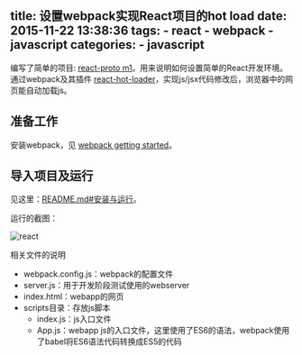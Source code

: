 title: 设置webpack实现React项目的hot load
date: 2015-11-22 13:38:36
tags:
	- react
	- webpack
	- javascript
categories:
	- javascript
---


编写了简单的项目: [react-proto m1](https://github.com/MarshalW/react-proto/tree/m1)。用来说明如何设置简单的React开发环境。
通过webpack及其插件 [react-hot-loader](https://github.com/gaearon/react-hot-loader)，实现js/jsx代码修改后，浏览器中的网页能自动加载js。

## 准备工作

安装webpack，见 [webpack getting started](http://webpack.github.io/docs/tutorials/getting-started/)。

## 导入项目及运行

见这里：[README.md#安装与运行](https://github.com/MarshalW/react-proto/blob/master/README.md#%E5%AE%89%E8%A3%85%E4%B8%8E%E8%BF%90%E8%A1%8C)。

运行的截图：

![react](http://marshal.ohtly.com/images/browser-react-hot-loader.png)

相关文件的说明

- webpack.config.js：webpack的配置文件
- server.js：用于开发阶段测试使用的webserver
- index.html：webapp的网页
- scripts目录：存放js脚本
	- index.js：js入口文件
	- App.js：webapp js的入口文件，这里使用了ES6的语法，webpack使用了babel将ES6语法代码转换成ES5的代码